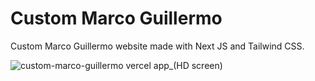 # Custom Marco Guillermo
Custom Marco Guillermo website made with Next JS and Tailwind CSS.

![custom-marco-guillermo vercel app_(HD screen)](https://github.com/PedroL22/Custom-Marco-Guillermo/assets/40894497/854b5c9d-da70-48d1-a201-e8a466fe95cd)
